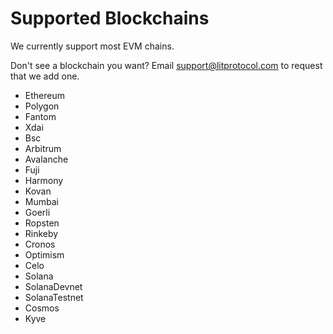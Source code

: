 # Supported Blockchains

We currently support most EVM chains.

Don't see a blockchain you want?  Email support@litprotocol.com to request that we add one.

- Ethereum
- Polygon
- Fantom
- Xdai
- Bsc
- Arbitrum
- Avalanche
- Fuji
- Harmony
- Kovan
- Mumbai
- Goerli
- Ropsten
- Rinkeby
- Cronos
- Optimism
- Celo
- Solana
- SolanaDevnet
- SolanaTestnet
- Cosmos
- Kyve
